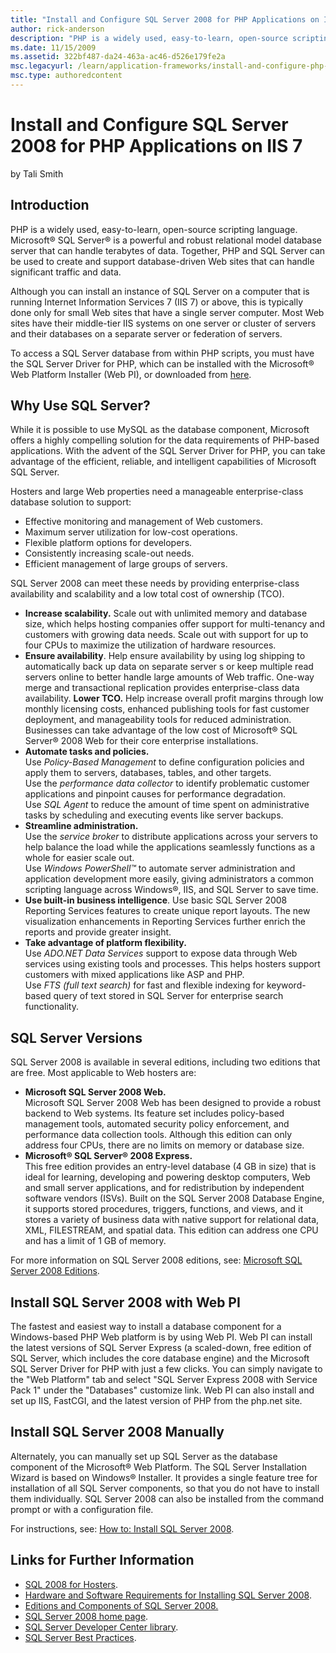 ```yaml
---
title: "Install and Configure SQL Server 2008 for PHP Applications on IIS 7"
author: rick-anderson
description: "PHP is a widely used, easy-to-learn, open-source scripting language. Microsoft ® SQL Server ® is a powerful and robust relational model database server that..."
ms.date: 11/15/2009
ms.assetid: 322bf487-da24-463a-ac46-d526e179fe2a
msc.legacyurl: /learn/application-frameworks/install-and-configure-php-on-iis/install-and-configure-sql-server-2008-for-php-applications-on-iis-7-and-above
msc.type: authoredcontent
---
```

Install and Configure SQL Server 2008 for PHP Applications on IIS 7
====================
by Tali Smith

## Introduction

PHP is a widely used, easy-to-learn, open-source scripting language. Microsoft® SQL Server® is a powerful and robust relational model database server that can handle terabytes of data. Together, PHP and SQL Server can be used to create and support database-driven Web sites that can handle significant traffic and data.

Although you can install an instance of SQL Server on a computer that is running Internet Information Services 7 (IIS 7) or above, this is typically done only for small Web sites that have a single server computer. Most Web sites have their middle-tier IIS systems on one server or cluster of servers and their databases on a separate server or federation of servers.

To access a SQL Server database from within PHP scripts, you must have the SQL Server Driver for PHP, which can be installed with the Microsoft® Web Platform Installer (Web PI), or downloaded from [here](https://www.microsoft.com/downloads/details.aspx?familyid=CCDF728B-1EA0-48A8-A84A-5052214CAAD9&amp;displaylang=en).

## Why Use SQL Server?

While it is possible to use MySQL as the database component, Microsoft offers a highly compelling solution for the data requirements of PHP-based applications. With the advent of the SQL Server Driver for PHP, you can take advantage of the efficient, reliable, and intelligent capabilities of Microsoft SQL Server.

Hosters and large Web properties need a manageable enterprise-class database solution to support:

- Effective monitoring and management of Web customers.
- Maximum server utilization for low-cost operations.
- Flexible platform options for developers.
- Consistently increasing scale-out needs.
- Efficient management of large groups of servers.

SQL Server 2008 can meet these needs by providing enterprise-class availability and scalability and a low total cost of ownership (TCO).

- **Increase scalability.** Scale out with unlimited memory and database size, which helps hosting companies offer support for multi-tenancy and customers with growing data needs. Scale out with support for up to four CPUs to maximize the utilization of hardware resources.
- **Ensure availability**. Help ensure availability by using log shipping to automatically back up data on separate server s or keep multiple read servers online to better handle large amounts of Web traffic. One-way merge and transactional replication provides enterprise-class data availability. **Lower TCO.** Help increase overall profit margins through low monthly licensing costs, enhanced publishing tools for fast customer deployment, and manageability tools for reduced administration. Businesses can take advantage of the low cost of Microsoft® SQL Server® 2008 Web for their core enterprise installations.
- **Automate tasks and policies.**   
 Use     *Policy-Based Management* to define configuration policies and apply them to servers, databases, tables, and other targets.   
 Use the     *performance data collector* to identify problematic customer applications and pinpoint causes for performance degradation.   
 Use     *SQL Agent* to reduce the amount of time spent on administrative tasks by scheduling and executing events like server backups.
- **Streamline administration.**   
 Use the     *service broker* to distribute applications across your servers to help balance the load while the applications seamlessly functions as a whole for easier scale out.   
 Use     *Windows PowerShell™* to automate server administration and application development more easily, giving administrators a common scripting language across Windows®, IIS, and SQL Server to save time.
- **Use built-in business intelligence**. Use basic SQL Server 2008 Reporting Services features to create unique report layouts. The new visualization enhancements in Reporting Services further enrich the reports and provide greater insight.
- **Take advantage of platform flexibility.**   
 Use     *ADO.NET Data Services* support to expose data through Web services using existing tools and processes. This helps hosters support customers with mixed applications like ASP and PHP.  
 Use     *FTS (full text search)* for fast and flexible indexing for keyword-based query of text stored in SQL Server for enterprise search functionality.

## SQL Server Versions

SQL Server 2008 is available in several editions, including two editions that are free. Most applicable to Web hosters are:

- **Microsoft SQL Server 2008 Web.**  
 Microsoft SQL Server 2008 Web has been designed to provide a robust backend to Web systems. Its feature set includes policy-based management tools, automated security policy enforcement, and performance data collection tools. Although this edition can only address four CPUs, there are no limits on memory or database size.
- **Microsoft® SQL Server® 2008 Express.**  
 This free edition provides an entry-level database (4 GB in size) that is ideal for learning, developing and powering desktop computers, Web and small server applications, and for redistribution by independent software vendors (ISVs). Built on the SQL Server 2008 Database Engine, it supports stored procedures, triggers, functions, and views, and it stores a variety of business data with native support for relational data, XML, FILESTREAM, and spatial data. This edition can address one CPU and has a limit of 1 GB of memory.

For more information on SQL Server 2008 editions, see: [Microsoft SQL Server 2008 Editions](http://player.play.it/player/yahooplayer.html?v=4.7.124&amp;ur=1&amp;us=1&amp;id=9238https://www.microsoft.com/sqlserver/2008/en/us/editions.aspx).

## Install SQL Server 2008 with Web PI

The fastest and easiest way to install a database component for a Windows-based PHP Web platform is by using Web PI. Web PI can install the latest versions of SQL Server Express (a scaled-down, free edition of SQL Server, which includes the core database engine) and the Microsoft SQL Server Driver for PHP with just a few clicks. You can simply navigate to the "Web Platform" tab and select "SQL Server Express 2008 with Service Pack 1" under the "Databases" customize link. Web PI can also install and set up IIS, FastCGI, and the latest version of PHP from the php.net site.

## Install SQL Server 2008 Manually

Alternately, you can manually set up SQL Server as the database component of the Microsoft® Web Platform. The SQL Server Installation Wizard is based on Windows® Installer. It provides a single feature tree for installation of all SQL Server components, so that you do not have to install them individually. SQL Server 2008 can also be installed from the command prompt or with a configuration file.

For instructions, see: [How to: Install SQL Server 2008](https://technet.microsoft.com/en-us/library/ms143219.aspx).

## Links for Further Information

- [SQL 2008 for Hosters](../../web-hosting/configuring-servers-in-the-windows-web-platform/sql-2008-for-hosters.md).
- [Hardware and Software Requirements for Installing SQL Server 2008](https://technet.microsoft.com/en-us/library/ms143506.aspx).
- [Editions and Components of SQL Server 2008.](https://technet.microsoft.com/en-us/library/ms144275.aspx)
- [SQL Server 2008 home page](https://www.microsoft.com/sqlserver/2008/en/us/default.aspx).
- [SQL Server Developer Center library](https://msdn.microsoft.com/en-us/library/bb545450.aspx).
- [SQL Server Best Practices](https://technet.microsoft.com/en-us/sqlserver/bb671430.aspx).